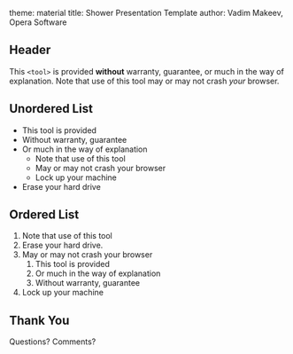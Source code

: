 theme: material
title: Shower Presentation Template
author: Vadim Makeev, Opera Software


## Header

This `<tool>` is provided __without__ warranty, guarantee,
or much in the way of explanation. Note that use of this tool may or may
not crash _your_ browser.


## Unordered List

- This tool is provided
- Without warranty, guarantee
- Or much in the way of explanation
  - Note that use of this tool
  - May or may not crash your browser
  - Lock up your machine
- Erase your hard drive


## Ordered List

1. Note that use of this tool
2. Erase your hard drive.
3. May or may not crash your browser
   1. This tool is provided
   2. Or much in the way of explanation
   3. Without warranty, guarantee
4. Lock up your machine


## Thank You

Questions? Comments?

